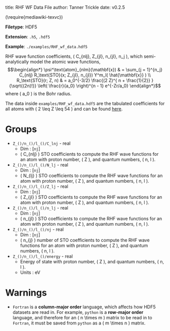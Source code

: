 title: RHF WF Data File
author: Tanner Trickle
date: v0.2.5

\(\require{mediawiki-texvc}\)

**Filetype**: HDF5

**Extension**: `.h5`, `.hdf5`

**Example**: `./examples/RHF_wf_data.hdf5`

RHF wave function coefficients, \( C_{nlj}, Z_{jl}, n_{jl}, n_j \), which semi-analytically model the atomic wave functions,
$$\begin{align*}
    \psi^\text{atom}_{nlm}(\mathbf{x}) & = \sum_{j = 1}^{n_j} C_{nlj} R_\text{STO}(x; Z_{jl}, n_{jl}) Y^m_l( \hat{\mathbf{x}} ) \\
    R_\text{STO}(r; Z, n) & = a_0^{-3/2} \frac{(2 Z)^{ n + \frac{1}{2}} }{\sqrt{(2n)!}} \left( \frac{r}{a_0} \right)^{n - 1} e^{-Zr/a_0}
\end{align*}$$
where \( a_0 \) is the Bohr radius.

The data inside `examples/RHF_wf_data.hdf5` are the tabulated coefficients for all atoms with \( 2 \leq Z \leq 54 \) and can be found [here](https://www.sciencedirect.com/science/article/pii/S0092640X8371003X?via%3Dihub).

# Groups

- `Z_()/n_()/l_()/C_lnj` - real
    - Dim : [`nj`]
    - \( C_{nlj} \) STO coefficients to compute the RHF wave functions for an atom with proton number, \( Z \), and quantum numbers, \( n, l \).
- `Z_()/n_()/l_()/N_lj` - real
    - Dim : [`nj`]
    - \( N_{lj} \) STO coefficients to compute the RHF wave functions for an atom with proton number, \( Z \), and quantum numbers, \( n, l \).
- `Z_()/n_()/l_()/Z_lj` - real
    - Dim : [`nj`]
    - \( Z_{jl} \) STO coefficients to compute the RHF wave functions for an atom with proton number, \( Z \), and quantum numbers, \( n, l \).
- `Z_()/n_()/l_()/n_lj` - real
    - Dim : [`nj`]
    - \( n_{jl} \) STO coefficients to compute the RHF wave functions for an atom with proton number, \( Z \), and quantum numbers, \( n, l \).
- `Z_()/n_()/l_()/nj` - real
    - Dim : [`nj`]
    - \( n_{j} \) number of STO coefficients to compute the RHF wave functions for an atom with proton number, \( Z \), and quantum numbers, \( n, l \).
- `Z_()/n_()/l_()/energy` - real
    - Energy of state with proton number, \( Z \), and quantum numbers, \( n, l \).
    - Units : eV

# Warnings

- `Fortran` is a **column-major order** language, which affects how HDF5 datasets are read in. For example, `python` is a **row-major order** language, and therefore for an \( n \times m \) matrix to be read in to `Fortran`, it must be saved from `python` as a \( m \times n \) matrix.

